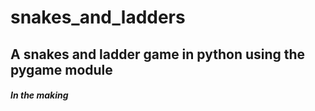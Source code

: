 # snakes_and_ladders
## A snakes and ladder game in python using the pygame module
##### In the making
